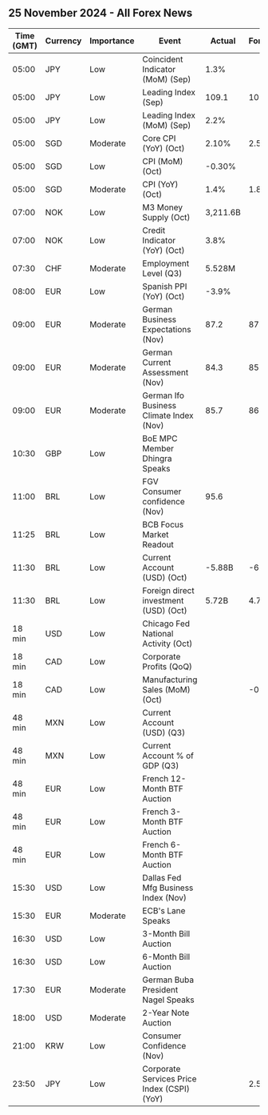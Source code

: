 ## 25 November 2024 - All Forex News

| Time (GMT) | Currency | Importance | Event | Actual | Forecast | Previous |
|------|----------|------------|-------|--------|----------|----------|
| 05:00 | JPY | Low | Coincident Indicator (MoM) (Sep) | 1.3% |  | 1.7% |
| 05:00 | JPY | Low | Leading Index (Sep) | 109.1 | 109.4 | 106.9 |
| 05:00 | JPY | Low | Leading Index (MoM) (Sep) | 2.2% |  | 2.5% |
| 05:00 | SGD | Moderate | Core CPI (YoY) (Oct) | 2.10% | 2.50% | 2.80% |
| 05:00 | SGD | Low | CPI (MoM) (Oct) | -0.30% |  | 0.30% |
| 05:00 | SGD | Moderate | CPI (YoY) (Oct) | 1.4% | 1.8% | 2.0% |
| 07:00 | NOK | Low | M3 Money Supply (Oct) | 3,211.6B |  | 3,188.3B |
| 07:00 | NOK | Low | Credit Indicator (YoY) (Oct) | 3.8% |  | 3.7% |
| 07:30 | CHF | Moderate | Employment Level (Q3) | 5.528M |  | 5.499M |
| 08:00 | EUR | Low | Spanish PPI (YoY) (Oct) | -3.9% |  | -5.2% |
| 09:00 | EUR | Moderate | German Business Expectations (Nov) | 87.2 | 87.0 | 87.3 |
| 09:00 | EUR | Moderate | German Current Assessment (Nov) | 84.3 | 85.4 | 85.7 |
| 09:00 | EUR | Moderate | German Ifo Business Climate Index (Nov) | 85.7 | 86.1 | 86.5 |
| 10:30 | GBP | Low | BoE MPC Member Dhingra Speaks |  |  |  |
| 11:00 | BRL | Low | FGV Consumer confidence (Nov) | 95.6 |  | 93.0 |
| 11:25 | BRL | Low | BCB Focus Market Readout |  |  |  |
| 11:30 | BRL | Low | Current Account (USD) (Oct) | -5.88B | -6.00B | -6.50B |
| 11:30 | BRL | Low | Foreign direct investment (USD) (Oct) | 5.72B | 4.70B | 5.20B |
| 18 min | USD | Low | Chicago Fed National Activity (Oct) |  |  | -0.28 |
| 18 min | CAD | Low | Corporate Profits (QoQ) |  |  | 1.5% |
| 18 min | CAD | Low | Manufacturing Sales (MoM) (Oct) |  | -0.8% | -0.5% |
| 48 min | MXN | Low | Current Account (USD) (Q3) |  |  | 3,639M |
| 48 min | MXN | Low | Current Account % of GDP (Q3) |  |  | 0.70% |
| 48 min | EUR | Low | French 12-Month BTF Auction |  |  | 2.507% |
| 48 min | EUR | Low | French 3-Month BTF Auction |  |  | 2.937% |
| 48 min | EUR | Low | French 6-Month BTF Auction |  |  | 2.724% |
| 15:30 | USD | Low | Dallas Fed Mfg Business Index (Nov) |  |  | -3.0 |
| 15:30 | EUR | Moderate | ECB's Lane Speaks |  |  |  |
| 16:30 | USD | Low | 3-Month Bill Auction |  |  | 4.420% |
| 16:30 | USD | Low | 6-Month Bill Auction |  |  | 4.310% |
| 17:30 | EUR | Moderate | German Buba President Nagel Speaks |  |  |  |
| 18:00 | USD | Moderate | 2-Year Note Auction |  |  | 4.130% |
| 21:00 | KRW | Low | Consumer Confidence (Nov) |  |  | 101.7 |
| 23:50 | JPY | Low | Corporate Services Price Index (CSPI) (YoY) |  | 2.5% | 2.6% |
